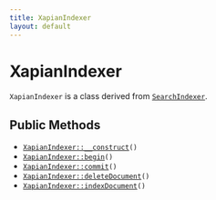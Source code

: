 ```yaml
---
title: XapianIndexer
layout: default
---
```


# XapianIndexer

<code>XapianIndexer</code> is a class derived from <code><a href="SearchIndexer">SearchIndexer</a></code>.

## Public Methods

* <code><a href="XapianIndexer%3A%3A__construct">XapianIndexer::__construct</a>()</code>
* <code><a href="XapianIndexer%3A%3Abegin">XapianIndexer::begin</a>()</code>
* <code><a href="XapianIndexer%3A%3Acommit">XapianIndexer::commit</a>()</code>
* <code><a href="XapianIndexer%3A%3AdeleteDocument">XapianIndexer::deleteDocument</a>()</code>
* <code><a href="XapianIndexer%3A%3AindexDocument">XapianIndexer::indexDocument</a>()</code>

